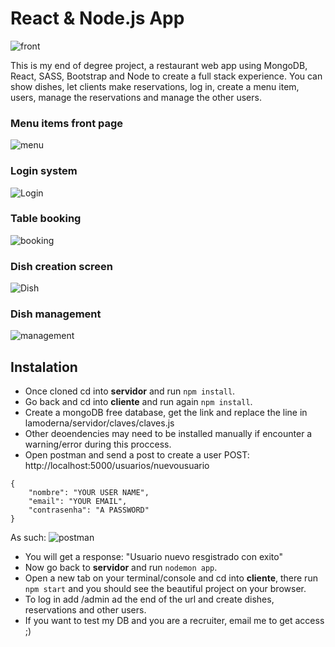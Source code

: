 # React & Node.js App

![front](https://i.imgur.com/BNAHcS8.png)

This is my end of degree project, a restaurant web app using MongoDB, React, SASS, Bootstrap and Node to create a full stack experience.
You can show dishes, let clients make reservations, log in, create a menu item, users, manage the reservations and manage the other users.

### Menu items front page
![menu](https://i.imgur.com/dCkOCzS.png)
### Login system
![Login](https://i.imgur.com/gnC9dtx.png)
### Table booking
![booking](https://i.imgur.com/Amm309M.png)
### Dish creation screen
![Dish](https://i.imgur.com/V7yJJ6d.png)
### Dish management 
![management](https://i.imgur.com/ubfJd0D.png)


## Instalation
- Once cloned cd into __servidor__ and run `npm install`.
- Go back and cd into __cliente__ and run again `npm install`.
- Create a mongoDB free database, get the link and replace the line in lamoderna/servidor/claves/claves.js
- Other deoendencies may need to be installed manually if encounter a warning/error during this proccess.
- Open postman and send a post to create a user
POST: http://localhost:5000/usuarios/nuevousuario
```
{
    "nombre": "YOUR USER NAME",
    "email": "YOUR EMAIL",
    "contrasenha": "A PASSWORD"
}
```

As such:
![postman](https://i.imgur.com/1N0qwAr.png)
- You will get a response: "Usuario nuevo resgistrado con exito"
- Now go back to __servidor__ and run `nodemon app`.
- Open a new tab on your terminal/console and cd into __cliente__, there run `npm start` and you should see the beautiful project on your browser.
- To log in add /admin ad the end of the url and create dishes, reservations and other users.
- If you want to test my DB and you are a recruiter, email me to get access ;) 
